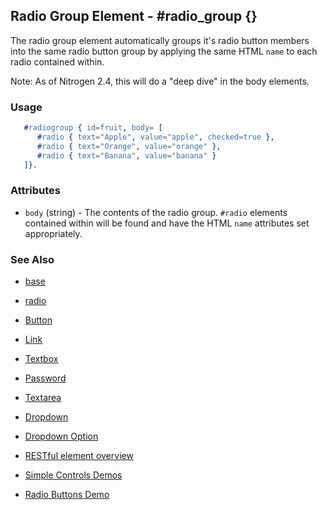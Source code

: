 
## Radio Group Element - #radio_group {}

  The radio group element automatically groups it's radio button members into the same radio button group by applying the same HTML `name` to each radio contained within.

Note: As of Nitrogen 2.4, this will do a "deep dive" in the body elements.

### Usage

```erlang
   #radiogroup { id=fruit, body= [
      #radio { text="Apple", value="apple", checked=true },
      #radio { text="Orange", value="orange" },
      #radio { text="Banana", value="banana" }
   ]}.

```

### Attributes

   * `body` (string) - The contents of the radio group. `#radio` elements contained within will be found and have the HTML `name` attributes set appropriately.

### See Also

 *  [base](./element_base.md)

 *  [radio](./radio.html)

 *  [Button](./button.html)

 *  [Link](./link.html)

 *  [Textbox](./textbox.html)

 *  [Password](./password.html)

 *  [Textarea](./textarea.html)

 *  [Dropdown](./dropdown.html)

 *  [Dropdown Option](./option.html)

 *  [RESTful element overview](./restful_overview.html)

 *  [Simple Controls Demos](http://nitrogenproject.com/demos/simplecontrols)

 *  [Radio Buttons Demo](http://nitrogenproject.com/demos/radio)
